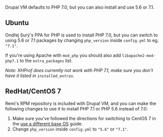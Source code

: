 Drupal VM defaults to PHP 7.0, but you can also install and use 5.6 or 7.1.

## Ubuntu

Ondřej Surý's PPA for PHP is used to install PHP 7.0, but you can switch to using 5.6 or 7.1 packages by changing `php_version` inside `config.yml` to eg. `"7.1"`.

If you're using Apache with `mod_php` you should also add `libapache2-mod-php7.1` to the `extra_packages` list.

_Note: XHProf does currently not work with PHP 7.1, make sure you don't have it listed in `installed_extras`._

## RedHat/CentOS 7

Remi's RPM repository is included with Drupal VM, and you can make the following changes to use it to install PHP 7.1 or PHP 5.6 instead of 7.0:

  1. Make sure you've followed the directions for switching to CentOS 7 in the [use a different base OS](base-os.md) guide.
  2. Change `php_version` inside `config.yml` to `"5.6"` or `"7.1"`.
